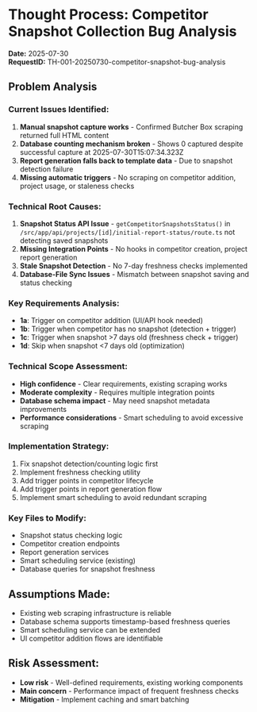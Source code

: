 # Thought Process: Competitor Snapshot Collection Bug Analysis

**Date:** 2025-07-30  
**RequestID:** TH-001-20250730-competitor-snapshot-bug-analysis  

## Problem Analysis

### Current Issues Identified:
1. **Manual snapshot capture works** - Confirmed Butcher Box scraping returned full HTML content
2. **Database counting mechanism broken** - Shows 0 captured despite successful capture at 2025-07-30T15:07:34.323Z
3. **Report generation falls back to template data** - Due to snapshot detection failure
4. **Missing automatic triggers** - No scraping on competitor addition, project usage, or staleness checks

### Technical Root Causes:
1. **Snapshot Status API Issue** - `getCompetitorSnapshotsStatus()` in `/src/app/api/projects/[id]/initial-report-status/route.ts` not detecting saved snapshots
2. **Missing Integration Points** - No hooks in competitor creation, project report generation
3. **Stale Snapshot Detection** - No 7-day freshness checks implemented
4. **Database-File Sync Issues** - Mismatch between snapshot saving and status checking

### Key Requirements Analysis:
- **1a**: Trigger on competitor addition (UI/API hook needed)
- **1b**: Trigger when competitor has no snapshot (detection + trigger)  
- **1c**: Trigger when snapshot >7 days old (freshness check + trigger)
- **1d**: Skip when snapshot <7 days old (optimization)

### Technical Scope Assessment:
- **High confidence** - Clear requirements, existing scraping works
- **Moderate complexity** - Requires multiple integration points
- **Database schema impact** - May need snapshot metadata improvements
- **Performance considerations** - Smart scheduling to avoid excessive scraping

### Implementation Strategy:
1. Fix snapshot detection/counting logic first
2. Implement freshness checking utility
3. Add trigger points in competitor lifecycle
4. Add trigger points in report generation flow
5. Implement smart scheduling to avoid redundant scraping

### Key Files to Modify:
- Snapshot status checking logic
- Competitor creation endpoints
- Report generation services
- Smart scheduling service (existing)
- Database queries for snapshot freshness

## Assumptions Made:
- Existing web scraping infrastructure is reliable
- Database schema supports timestamp-based freshness queries
- Smart scheduling service can be extended
- UI competitor addition flows are identifiable

## Risk Assessment:
- **Low risk** - Well-defined requirements, existing working components
- **Main concern** - Performance impact of frequent freshness checks
- **Mitigation** - Implement caching and smart batching 